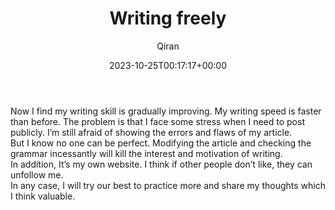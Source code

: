 ﻿---
title: Writing freely
author: Qiran
type: post
date: 2023-10-25T00:17:17+00:00
aliases: ["/writing-freely/"]
autoshare_autoshare_for_twitter:
  - 1
autoshare_tweet-allow-image:
  - yes
autoshare_tweet_accounts:
  - 'a:1:{i:0;s:18:"731881692575739904";}'
autoshare_status:
  - 'a:1:{i:0;a:4:{s:6:"status";s:9:"published";s:10:"twitter_id";i:1716972163838988309;s:6:"handle";s:9:"qiran_liu";s:10:"created_at";s:25:"2023-10-25T00:17:18+00:00";}}'
tags:
  - Log

---
Now I find my writing skill is gradually improving. My writing speed is faster than before. The problem is that I face some stress when I need to post publicly. I&#8217;m still afraid of showing the errors and flaws of my article.  
But I know no one can be perfect. Modifying the article and checking the grammar incessantly will kill the interest and motivation of writing.  
In addition, It&#8217;s my own website. I think if other people don&#8217;t like, they can unfollow me.  
In any case, I will try our best to practice more and share my thoughts which I think valuable.
